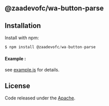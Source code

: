 ## @zaadevofc/wa-button-parse

## Installation

Install with npm:

```js
$ npm install @zaadevofc/wa-button-parse
```

#### Example :

see [example.js](https://github.com/zaadevofc/wa-button-parse/blob/master/example.js) for details.

## License

Code released under the [Apache](LICENSE).